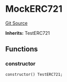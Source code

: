 # MockERC721
[Git Source](https://github.com/AstariaXYZ/starport/blob/e51acaefbeb55ecb95b59095c9d800c6e8ce36a5/src/hh_helpers/MockERC721.sol)

**Inherits:**
TestERC721


## Functions
### constructor


```solidity
constructor() TestERC721;
```

